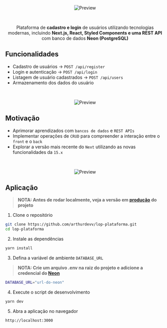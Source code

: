 <p align="center">
  <img src="https://github.com/user-attachments/assets/4c7d8d89-7db2-4911-9d61-8987125a5675" alt="Preview">
</p>

<br />

<p align="center">
  Plataforma de <b>cadastro e login</b> de usuários utilizando tecnologias modernas, incluindo <b>Next.js, React, Styled Components e uma REST API</b> com banco de dados <b>Neon (PostgreSQL)</b>
</p>

## Funcionalidades
- Cadastro de usuários → `POST /api/register`
- Login e autenticação → `POST /api/login`
- Listagem de usuário cadastrados → `POST /api/users`
- Armazenamento dos dados do usuário

<br />

<p align="center">
  <img src="https://github.com/user-attachments/assets/d3151ddf-5458-4c17-adcb-fa034c812f66" alt="Preview">
</p>

## Motivação
- Aprimorar aprendizados com `bancos de dados` e `REST APIs`
- Implementar operações de `CRUD` para compreender a interação entre o `front` e o `back`
- Explorar a versão mais recente do `Next` utilizando as novas funcionalidades da `15.x`

<br />

<p align="center">
  <img src="https://github.com/user-attachments/assets/4a41156f-897f-4a3f-b18a-0ca46a4c187e" alt="Preview">
</p>

## Aplicação

> **NOTA: Antes de rodar localmente, veja a versão em [produção](lop-plat.vercel.app) do projeto**

1. Clone o repositório
```sh
git clone https://github.com/arthurdevv/lop-plataforma.git
cd lop-plataforma
```

2. Instale as dependências
```sh
yarn install
```

3. Defina a variável de ambiente `DATABASE_URL`
> **NOTA: Crie um arquivo **.env** na raiz do projeto e adicione a credencial do [Neon](https://neon.tech/)**
```sh
DATABASE_URL="url-do-neon"
```

4. Execute o script de desenvolvimento
```sh
yarn dev
```

5. Abra a aplicação no navegador
```sh
http://localhost:3000
```

